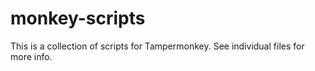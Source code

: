 # monkey-scripts

This is a collection of scripts for Tampermonkey. See individual files for more
info.
